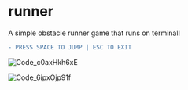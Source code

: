 # runner
A simple obstacle runner game that runs on terminal!
```diff
- PRESS SPACE TO JUMP | ESC TO EXIT
```
![Code_c0axHkh6xE](https://github.com/ExceedFlame/runner/assets/43750908/599bb467-aeca-4df2-b694-fdf02fe217e0)

![Code_6ipxOjp91f](https://github.com/ExceedFlame/runner/assets/43750908/2c9375ef-e293-4d60-8173-c25b37966a0e)
